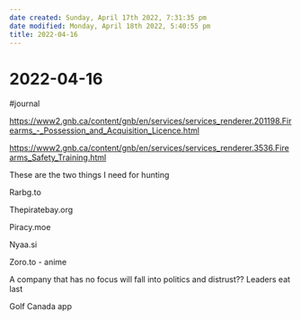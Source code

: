 ```yaml
---
date created: Sunday, April 17th 2022, 7:31:35 pm
date modified: Monday, April 18th 2022, 5:40:55 pm
title: 2022-04-16
---
```


# 2022-04-16

#journal

https://www2.gnb.ca/content/gnb/en/services/services_renderer.201198.Firearms_-_Possession_and_Acquisition_Licence.html

https://www2.gnb.ca/content/gnb/en/services/services_renderer.3536.Firearms_Safety_Training.html

These are the two things I need for hunting

Rarbg.to

Thepiratebay.org

Piracy.moe

Nyaa.si

Zoro.to - anime

A company that has no focus will fall into politics and distrust?? Leaders eat last

Golf Canada app
